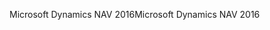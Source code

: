 <span data-ttu-id="37aff-101">Microsoft Dynamics NAV 2016</span><span class="sxs-lookup"><span data-stu-id="37aff-101">Microsoft Dynamics NAV 2016</span></span>